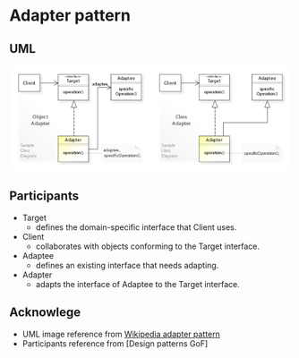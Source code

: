 # Adapter pattern

## UML

![adapter](../media/adapter.jpg)

## Participants

* Target
    - defines the domain-specific interface that Client uses.              
* Client
    - collaborates with objects conforming to the Target interface.
* Adaptee
    - defines an existing interface that needs adapting.
* Adapter
    - adapts the interface of Adaptee to the Target interface.


## Acknowlege

* UML image reference from [Wikipedia adapter pattern](https://en.wikipedia.org/wiki/Adapter_pattern)
* Participants reference from [Design patterns GoF]
